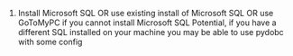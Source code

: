 1) Install Microsoft SQL 
OR use existing install of Microsoft SQL 
OR use GoToMyPC if you cannot install Microsoft SQL
Potential, if you have a different SQL installed on your machine you may be able to use pydobc with some config 